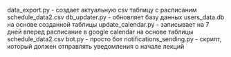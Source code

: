 data_export.py - создает актуальную csv таблицу с расписаним schedule_data2.csv
db_updater.py - обновляет базу данных users_data.db на основе созданной таблицы
update_calendar.py - записывает на 7 дней вперед расписание в google calendar на основе таблицы schedule_data2.csv
bot.py - просто бот
notifications_sending.py - скрипт, который должен отправлять уведомления о начале лекций
